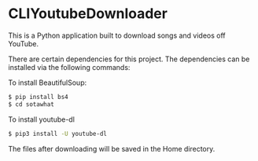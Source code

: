 # CLIYoutubeDownloader

This is a Python application built to download songs and videos off YouTube.

There are certain dependencies for this project.
The dependencies can be installed via the following commands:

To install BeautifulSoup:
```bash
$ pip install bs4
$ cd sotawhat
```
To install youtube-dl

```bash
$ pip3 install -U youtube-dl
```
The files after downloading will be saved in the Home directory.
